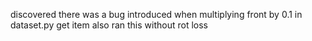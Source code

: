 discovered there was a bug introduced when multiplying front by 0.1 in dataset.py get item
also ran this without rot loss